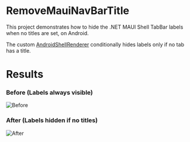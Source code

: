 # RemoveMauiNavBarTitle

This project demonstrates how to hide the .NET MAUI Shell TabBar labels when no titles are set, on Android.

The custom [AndroidShellRenderer](https://github.com/mhrastegari/RemoveMauiNavBarTitle/blob/main/src/Platforms/Android/Renderers/AndroidShellRenderer.cs) conditionally hides labels only if no tab has a title.

# Results

### Before (Labels always visible)

![Before](https://github.com/mhrastegari/RemoveMauiNavBarTitle/blob/main/images/before.png)

### After (Labels hidden if no titles)

![After](https://github.com/mhrastegari/RemoveMauiNavBarTitle/blob/main/images/after.png)
